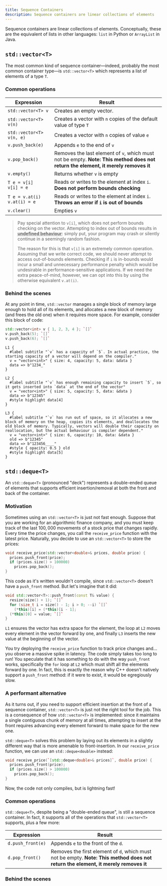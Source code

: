 ```yaml
---
title: Sequence Containers
description: Sequence containers are linear collections of elements
---
```


Sequence containers are linear collections of elements. Conceptually, these are the equivalent of lists in other languages: `list` in Python or `ArrayList` in Java.

## `std::vector<T>`

The most common kind of sequence container—indeed, probably the most common container type—is `std::vector<T>` which represents a list of elements of a type `T`.

### Common operations

| Expression | Result |
|-----------|--------|
| `std::vector<T> v` | Creates an empty vector. |
| `std::vector<T> v(n)` | Creates a vector with `n` copies of the default value of type `T` |
| `std::vector<T> v(n, e)` | Creates a vector with `n` copies of value `e` |
| `v.push_back(e)` | Appends `e` to the end of `v` |
| `v.pop_back()` | Removes the last element of `v`, which must not be empty. **Note: This method does not return the element, it merely removes it** |
| `v.empty()` | Returns whether `v` is empty |
| `T e = v[i]` <br /> `v[i] = e` | Reads or writes to the element at index `i`. **Does not perform bounds checking** |
| `T e = v.at(i)` <br /> `v.at(i) = e` | Reads or writes to the element at index `i`. **Throws an error if `i` is out of bounds** |
| `v.clear()` | Empties `v` |

> Pay special attention to `v[i]`, which does not perform bounds checking on the vector. Attempting to index out of bounds results in <abbr title="Any attempt to execute code that violates the language's rules or assumptions, leading to unpredictable outcomes ranging from program crashes to seemingly correct behavior">**undefined behaviour**</abbr>: simply put, your program may crash or silently continue in a seemingly random fashion.
>
> The reason for this is that `v[i]` is an extremely common operation. Assuming that we write correct code, we should never attempt to access out-of-bounds elements. Checking if `i` is in-bounds would incur a small and unnecessary performance penalty which would be undesirable in performance-sensitive applications. If we need the extra peace-of-mind, however, we can opt into this by using the otherwise equivalent `v.at(i)`.

### Behind the scenes

At any point in time, `std::vector` manages a single block of memory large enough to hold all of its elements, and allocates a new block of memory (and frees the old one) when it requires more space. For example, consider this block of code:

```cpp
std::vector<int> v { 1, 2, 3, 4 }; `[]`
v.push_back(5); `[]`
v.push_back(6); `[]`
```

```memory
L1 {
  #label subtitle "`v` has a capacity of `5`. In actual practice, the starting capacity of a vector will depend on the compiler."
  v = "vector<int>" { size: 4, capacity: 5, data: &data }
  data => b"1234_"
}

L2 {
  #label subtitle "`v` has enough remaining capacity to insert `5`, so it gets inserted into `data` at the end of the vector"
  v = "vector<int>" { size: 5, capacity: 5, data: &data }
  data => b"12345"
  #style highlight data[4]
}

L3 {
  #label subtitle "`v` has run out of space, so it allocates a new block of memory on the heap, copies its elements, and deallocates the old block of memory. Typically, vectors will double their capacity on reallocation, but the actual behaviour is compiler dependent."
  v = "vector<int>" { size: 6, capacity: 10, data: &data }
  old => b"12345"
  data => b"123456____"
  #style { opacity: 0.5 } old
  #style highlight data[5]
}
```

## `std::deque<T>`

An `std::deque<T>` (pronounced "deck") represents a double-ended queue of elements that supports efficient insertion/removal at both the front and back of the container.

### Motivation

Sometimes using an `std::vector<T>` is just not fast enough. Suppose that you are working for an algorithmic finance company, and you must keep track of the last $100,000$ movements of a stock price that changes rapidly. Every time the price changes, you call the `receive_price` function with the latest price. Naturally, you decide to use an `std::vector<T>` to store the prices:

```cpp
void receive_price(std::vector<double>& prices, double price) {
  prices.push_front(price);
  if (prices.size() > 100000)
    prices.pop_back();
}
```

This code as it's written wouldn't compile, since `std::vector<T>` doesn't have a `push_front` method. But let's imagine that it did:

```cpp
void std::vector<T>::push_front(const T& value) {
  resize(size() + 1); `[]`
  for (size_t i = size() - 1; i > 0; --i) `[]`
    (*this)[i] = (*this)[i - 1];
  (*this)[0] = value; `[]`
}
```

`L1` ensures the vector has extra space for the element, the loop at `L2` moves every element in the vector forward by one, and finally `L3` inserts the new value at the beginning of the vector.

You try deploying the `receive_price` function to track price changes and... you observe a massive spike in latency. The code simply takes too long to run! You speculate that it has something to do with the way `push_front` works, specifically the `for` loop at `L2` which must shift all the elements forward by one. In fact, this is exactly the reason why C++ doesn't natively support a `push_front` method: if it were to exist, it would be egregiously slow.

### A performant alternative

As it turns out, if you need to support efficient insertion at the front of a sequence container, `std::vector<T>` is just not the right tool for the job. This is a consequence of how `std::vector<T>` is implemented: since it maintains a single contiguous chunk of memory at all times, attempting to insert at the front requires advancing every element forward to make space for the new one.

`std::deque<T>` solves this problem by laying out its elements in a slightly different way that is more amenable to front-insertion. In our `receive_price` function, we can use an `std::deque<double>` instead:

```cpp
void receive_price(`[std::deque<double>& prices]`, double price) {
  prices.push_front(price);
  if (prices.size() > 100000)
    prices.pop_back();
}
```

Now, the code not only compiles, but is lightning fast!

### Common operations

`std::deque<T>`, despite being a "double-ended queue", is still a sequence container. In fact, it supports all of the operations that `std::vector<T>` supports, plus a few more:

| Expression | Result |
|------------|--------|
| `d.push_front(e)` | Appends `e` to the front of the `d`. |
| `d.pop_front()` | Removes the first element of `d`, which must not be empty. **Note: This method does not return the element, it merely removes it** |


### Behind the scenes

